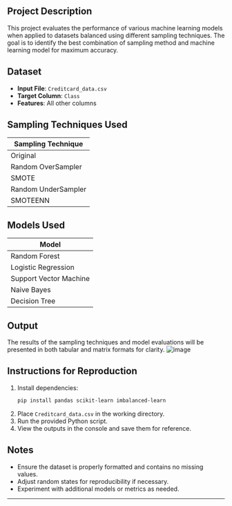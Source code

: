 

## Project Description

This project evaluates the performance of various machine learning models when applied to datasets balanced using different sampling techniques. The goal is to identify the best combination of sampling method and machine learning model for maximum accuracy.

## Dataset

- **Input File**: `Creditcard_data.csv`
- **Target Column**: `Class`
- **Features**: All other columns

## Sampling Techniques Used

| Sampling Technique  |
| ------------------- |
| Original            |
| Random OverSampler  |
| SMOTE               |
| Random UnderSampler |
| SMOTEENN            |

## Models Used

| Model                  |
| ---------------------- |
| Random Forest          |
| Logistic Regression    |
| Support Vector Machine |
| Naive Bayes            |
| Decision Tree          |

## Output

The results of the sampling techniques and model evaluations will be presented in both tabular and matrix formats for clarity.
![image](https://github.com/user-attachments/assets/5d66d29a-9fda-43d2-9071-b9f3eec60faa)



###

## Instructions for Reproduction

1. Install dependencies:
   ```bash
   pip install pandas scikit-learn imbalanced-learn
   ```
2. Place `Creditcard_data.csv` in the working directory.
3. Run the provided Python script.
4. View the outputs in the console and save them for reference.

## Notes

- Ensure the dataset is properly formatted and contains no missing values.
- Adjust random states for reproducibility if necessary.
- Experiment with additional models or metrics as needed.

---

